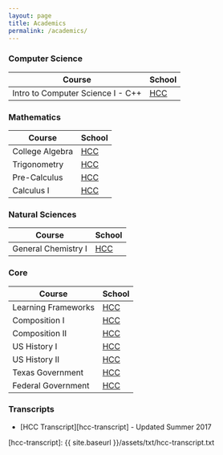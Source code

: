 ```yaml
---
layout: page
title: Academics
permalink: /academics/
---
```


### Computer Science

| Course | School |
|------|-----|
| Intro to Computer Science I - C++ | [HCC][hcc] |

### Mathematics

| Course | School |
|------|-----|
| College Algebra | [HCC][hcc] |
| Trigonometry | [HCC][hcc] |
| Pre-Calculus | [HCC][hcc] |
| Calculus I | [HCC][hcc] |

### Natural Sciences

| Course | School |
|------|-----|
| General Chemistry I | [HCC][hcc] |

### Core

| Course |  School
|------|-----|
| Learning Frameworks | [HCC][hcc] |
| Composition I | [HCC][hcc] |
| Composition II | [HCC][hcc] |
| US History I | [HCC][hcc] |
| US History II | [HCC][hcc] |
| Texas Government | [HCC][hcc] |
| Federal Government| [HCC][hcc] |

### Transcripts

- [HCC Transcript][hcc-transcript] - Updated Summer 2017

[hcc]: http://www.hccs.edu
[hcc-transcript]: {{ site.baseurl }}/assets/txt/hcc-transcript.txt
